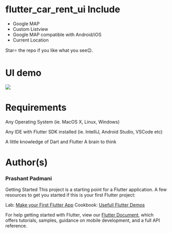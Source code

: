 # flutter_car_rent_ui Include 
- Google MAP 
- Custom Listview 
- Google MAP compatible with Android/iOS
- Current Location

Star⭐ the repo if you like what you see😉.


# UI demo
<img src="https://github.com/Prashant09mca/flutter_rent_car_UI/blob/master/f_car_UI.gif"/>

# Requirements
Any Operating System (ie. MacOS X, Linux, Windows)<p>
Any IDE with Flutter SDK installed (ie. IntelliJ, Android Studio, VSCode etc)<p>
A little knowledge of Dart and Flutter
A brain to think

# Author(s)
 <h3>Prashant Padmani</h3>

Getting Started
This project is a starting point for a Flutter application.
A few resources to get you started if this is your first Flutter project:

Lab: <a href="https://flutter.dev/docs/get-started/codelab">Make your First Flutter App</a>
Cookbook: <a href="https://flutter.dev/docs/cookbook">Usefull Flutter Demos</a>

For help getting started with Flutter, view our <a href="https://flutter.dev/docs">Flutter Document</a>, which offers tutorials, samples, guidance on mobile development, and a full API reference.



